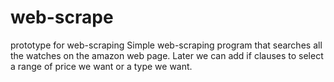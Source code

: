 # web-scrape
prototype for web-scraping
Simple web-scraping program that searches all the watches on the amazon web page.
Later we can add if clauses to select a range of price we want or a type we want. 
